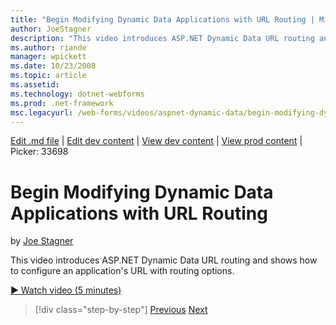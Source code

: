 ```yaml
---
title: "Begin Modifying Dynamic Data Applications with URL Routing | Microsoft Docs"
author: JoeStagner
description: "This video introduces ASP.NET Dynamic Data URL routing and shows how to configure an application’s URL with routing options."
ms.author: riande
manager: wpickett
ms.date: 10/23/2008
ms.topic: article
ms.assetid: 
ms.technology: dotnet-webforms
ms.prod: .net-framework
msc.legacyurl: /web-forms/videos/aspnet-dynamic-data/begin-modifying-dynamic-data-applications-with-url-routing
---
```

[Edit .md file](C:\Projects\msc\dev\Msc.Www\Web.ASP\App_Data\github\web-forms\videos\aspnet-dynamic-data\begin-modifying-dynamic-data-applications-with-url-routing.md) | [Edit dev content](http://www.aspdev.net/umbraco#/content/content/edit/26675) | [View dev content](http://docs.aspdev.net/tutorials/web-forms/videos/aspnet-dynamic-data/begin-modifying-dynamic-data-applications-with-url-routing.html) | [View prod content](http://www.asp.net/web-forms/videos/aspnet-dynamic-data/begin-modifying-dynamic-data-applications-with-url-routing) | Picker: 33698

Begin Modifying Dynamic Data Applications with URL Routing
====================
by [Joe Stagner](https://github.com/JoeStagner)

This video introduces ASP.NET Dynamic Data URL routing and shows how to configure an application's URL with routing options.

[&#9654; Watch video (5 minutes)](https://channel9.msdn.com/Blogs/ASP-NET-Site-Videos/begin-modifying-dynamic-data-applications-with-url-routing)

>[!div class="step-by-step"] [Previous](begin-editing-the-templates-in-aspnet-dynamic-data-applications.md) [Next](enable-in-line-editing-in-aspnet-dynamic-data-applications.md)